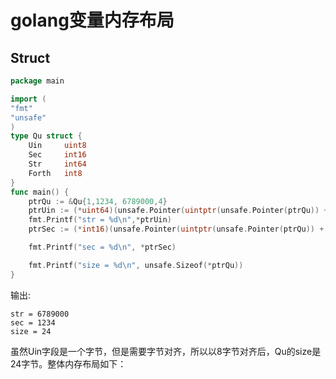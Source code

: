 # golang变量内存布局

## Struct

```go
package main

import (
"fmt"
"unsafe"
)
type Qu struct {
	Uin		uint8
	Sec		int16
	Str		int64
	Forth	int8
}
func main() {
	ptrQu := &Qu{1,1234, 6789000,4}
	ptrUin := (*uint64)(unsafe.Pointer(uintptr(unsafe.Pointer(ptrQu)) + uintptr(8)))
	fmt.Printf("str = %d\n",*ptrUin)
	ptrSec := (*int16)(unsafe.Pointer(uintptr(unsafe.Pointer(ptrQu)) + uintptr(2)))

	fmt.Printf("sec = %d\n", *ptrSec)

	fmt.Printf("size = %d\n", unsafe.Sizeof(*ptrQu))
}
```

输出:

```
str = 6789000
sec = 1234
size = 24
```

虽然Uin字段是一个字节，但是需要字节对齐，所以以8字节对齐后，Qu的size是24字节。整体内存布局如下：